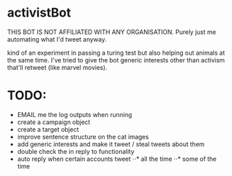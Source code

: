 # activistBot

THIS BOT IS NOT AFFILIATED WITH ANY ORGANISATION. Purely just me automating what I'd tweet anyway. 

kind of an experiment in passing a turing test but also helping out animals at the same time. I've tried to give the bot generic interests other than activism that'll retweet (like marvel movies).

# TODO:
* EMAIL me the log outputs when running
* create a campaign object
* create a target object
* improve sentence structure on the cat images
* add generic interests and make it tweet / steal tweets about them
* double check the in reply to functionality
* auto reply when certain accounts tweet
⋅⋅* all the time
⋅⋅* some of the time